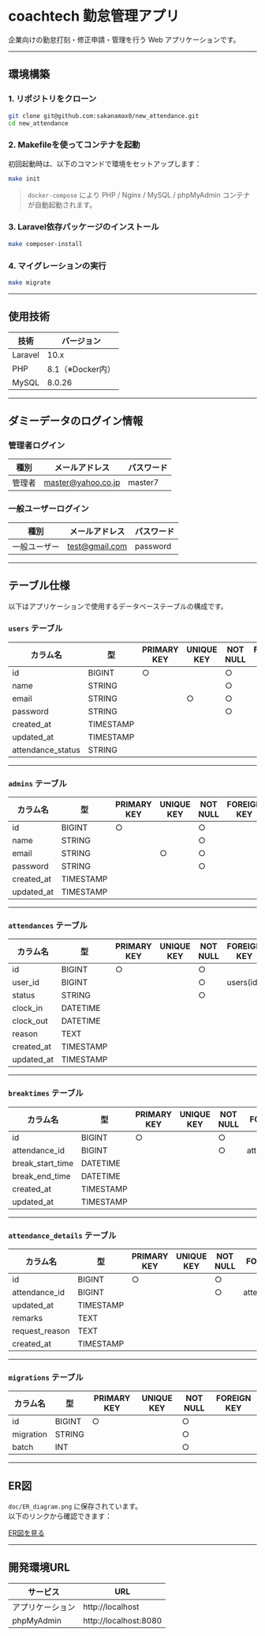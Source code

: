 #  coachtech 勤怠管理アプリ

企業向けの勤怠打刻・修正申請・管理を行う Web アプリケーションです。

---

##  環境構築

### 1. リポジトリをクローン

```bash
git clone git@github.com:sakanamax0/new_attendance.git
cd new_attendance
```

### 2. Makefileを使ってコンテナを起動

初回起動時は、以下のコマンドで環境をセットアップします：

```bash
make init
```

> `docker-compose` により PHP / Nginx / MySQL / phpMyAdmin コンテナが自動起動されます。

### 3. Laravel依存パッケージのインストール

```bash
make composer-install
```

### 4. マイグレーションの実行

```bash
make migrate
```

---

##  使用技術

| 技術           | バージョン        |
|----------------|-------------------|
| Laravel        | 10.x              |
| PHP            | 8.1（※Docker内）   |
| MySQL          | 8.0.26            |

---

##  ダミーデータのログイン情報

### 管理者ログイン

| 種別     | メールアドレス         | パスワード   |
|----------|--------------------------|--------------|
| 管理者   | master@yahoo.co.jp       | master7      |

### 一般ユーザーログイン

| 種別       | メールアドレス       | パスワード |
|------------|------------------------|------------|
| 一般ユーザー | test@gmail.com        | password   |

---

## テーブル仕様

以下はアプリケーションで使用するデータベーステーブルの構成です。

###  `users` テーブル

カラム名 | 型 | PRIMARY KEY | UNIQUE KEY | NOT NULL | FOREIGN KEY  
-|-|-|-|-|-
id | BIGINT | ○ |  | ○ |  
name | STRING |  |  | ○ |  
email | STRING |  | ○ | ○ |  
password | STRING |  |  | ○ |  
created_at | TIMESTAMP |  |  |  |  
updated_at | TIMESTAMP |  |  |  |  
attendance_status | STRING |  |  |  |  

---

###  `admins` テーブル

カラム名 | 型 | PRIMARY KEY | UNIQUE KEY | NOT NULL | FOREIGN KEY  
-|-|-|-|-|-
id | BIGINT | ○ |  | ○ |  
name | STRING |  |  | ○ |  
email | STRING |  | ○ | ○ |  
password | STRING |  |  | ○ |  
created_at | TIMESTAMP |  |  |  |  
updated_at | TIMESTAMP |  |  |  |  

---

###  `attendances` テーブル

カラム名 | 型 | PRIMARY KEY | UNIQUE KEY | NOT NULL | FOREIGN KEY  
-|-|-|-|-|-
id | BIGINT | ○ |  | ○ |  
user_id | BIGINT |  |  | ○ | users(id)  
status | STRING |  |  | ○ |  
clock_in | DATETIME |  |  |  |  
clock_out | DATETIME |  |  |  |  
reason | TEXT |  |  |  |  
created_at | TIMESTAMP |  |  |  |  
updated_at | TIMESTAMP |  |  |  |  

---

###  `breaktimes` テーブル

カラム名 | 型 | PRIMARY KEY | UNIQUE KEY | NOT NULL | FOREIGN KEY  
-|-|-|-|-|-
id | BIGINT | ○ |  | ○ |  
attendance_id | BIGINT |  |  | ○ | attendances(id)  
break_start_time | DATETIME |  |  |  |  
break_end_time | DATETIME |  |  |  |  
created_at | TIMESTAMP |  |  |  |  
updated_at | TIMESTAMP |  |  |  |  

---

###  `attendance_details` テーブル

カラム名 | 型 | PRIMARY KEY | UNIQUE KEY | NOT NULL | FOREIGN KEY  
-|-|-|-|-|-
id | BIGINT | ○ |  | ○ |  
attendance_id | BIGINT |  |  | ○ | attendances(id)  
updated_at | TIMESTAMP |  |  |  |  
remarks | TEXT |  |  |  |  
request_reason | TEXT |  |  |  |  
created_at | TIMESTAMP |  |  |  |  

---

###  `migrations` テーブル

カラム名 | 型 | PRIMARY KEY | UNIQUE KEY | NOT NULL | FOREIGN KEY  
-|-|-|-|-|-
id | BIGINT | ○ |  | ○ |  
migration | STRING |  |  | ○ |  
batch | INT |  |  | ○ |  

---

##  ER図

`doc/ER_diagram.png` に保存されています。  
以下のリンクから確認できます：

[ER図を見る](doc/ER_diagram.png)

---

##  開発環境URL

| サービス        | URL                          |
|----------------|-------------------------------|
| アプリケーション | http://localhost              |
| phpMyAdmin     | http://localhost:8080         |